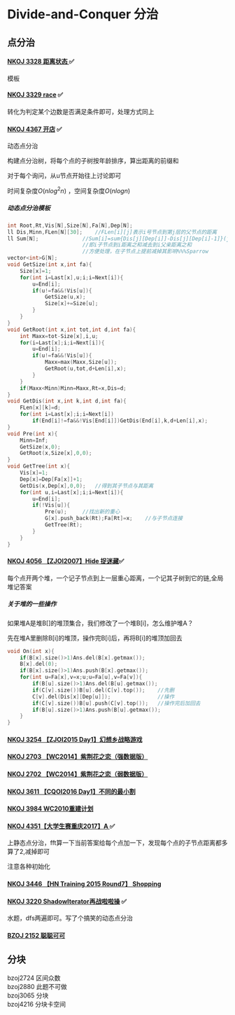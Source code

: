 # Divide-and-Conquer 分治

## 点分治  

#### [NKOJ 3328 距离状态 ](http://oi.nks.edu.cn/zh/Problem/Details?id=3328) :white_check_mark:

模板

#### [NKOJ 3329 race](http://oi.nks.edu.cn/zh/Problem/Details?id=3329) :white_check_mark:

转化为判定某个边数是否满足条件即可，处理方式同上  

#### [NKOJ 4367 开店](http://oi.nks.edu.cn/zh/Problem/Details?id=4367) :white_check_mark:

动态点分治

构建点分治树，将每个点的子树按年龄排序，算出距离的前缀和

对于每个询问，从u节点开始往上讨论即可

时间复杂度$O(nlog^2n)$ ，空间复杂度$O(nlogn)$  

##### 动态点分治模板

```c++
int Root,Rt,Vis[N],Size[N],Fa[N],Dep[N];
ll Dis,Minn,FLen[N][30];	//FLen[i][j]表示i号节点到第j层的父节点的距离
ll Sum[N];				//Sum[i]=sum{Dis[j][Dep[i]]-Dis[j][Dep[i]-1]}(j为i子节点)
						//即i子节点到i距离之和减去到i父亲距离之和
						//方便处理，在子节点上提前减掉其影响%%%Sparrow
vector<int>G[N];
void GetSize(int x,int fa){
	Size[x]=1;
	for(int i=Last[x],u;i;i=Next[i]){
		u=End[i];
		if(u!=fa&&!Vis[u]){
			GetSize(u,x);
			Size[x]+=Size[u];
		}
	}
}
void GetRoot(int x,int tot,int d,int fa){
	int Maxx=tot-Size[x],i,u;
	for(i=Last[x];i;i=Next[i]){
		u=End[i];
		if(u!=fa&&!Vis[u]){
			Maxx=max(Maxx,Size[u]);
			GetRoot(u,tot,d+Len[i],x);
		}
	}
	if(Maxx<Minn)Minn=Maxx,Rt=x,Dis=d;
}
void GetDis(int x,int k,int d,int fa){
	FLen[x][k]=d;
	for(int i=Last[x];i;i=Next[i])
		if(End[i]!=fa&&!Vis[End[i]])GetDis(End[i],k,d+Len[i],x);
}
void Pre(int x){
	Minn=Inf;
	GetSize(x,0);
	GetRoot(x,Size[x],0,0);
}
void GetTree(int x){
	Vis[x]=1;
	Dep[x]=Dep[Fa[x]]+1;
	GetDis(x,Dep[x],0,0);	//得到其子节点与其距离
	for(int u,i=Last[x];i;i=Next[i]){
		u=End[i];
		if(!Vis[u]){
			Pre(u);		//找出新的重心
			G[x].push_back(Rt);Fa[Rt]=x;	//与子节点连接
			GetTree(Rt);
		}
	}
}
```

#### [NKOJ 4056 【ZJOI2007】Hide 捉迷藏](http://42.247.7.121/zh/Problem/Details/4065):white_check_mark:

每个点开两个堆，一个记子节点到上一层重心距离，一个记其子树到它的链,全局堆记答案

##### 关于堆的一些操作

如果堆A是堆B[]的堆顶集合，我们修改了一个堆B[i]，怎么维护堆A？

先在堆A里删除B[i]的堆顶，操作完B[i]后，再将B[i]的堆顶加回去

```c++
void On(int x){
	if(B[x].size()>1)Ans.del(B[x].getmax());
	B[x].del(0);
	if(B[x].size()>1)Ans.push(B[x].getmax());
	for(int u=Fa[x],v=x;u;u=Fa[u],v=Fa[v]){
		if(B[u].size()>1)Ans.del(B[u].getmax());
		if(C[v].size())B[u].del(C[v].top());	//先删
		C[v].del(Dis[x][Dep[u]]);				//操作
		if(C[v].size())B[u].push(C[v].top());	//操作完后加回去
		if(B[u].size()>1)Ans.push(B[u].getmax());
	}
}
```



#### [NKOJ 3254 【ZJOI2015 Day1】幻想乡战略游戏](http://oi.nks.edu.cn/zh/Problem/Details/3254)

#### [NKOJ 2703 【WC2014】紫荆花之恋（强数据版）](http://oi.nks.edu.cn/zh/Problem/Details/2703)

#### [NKOJ 2702 【WC2014】紫荆花之恋（弱数据版）](http://oi.nks.edu.cn/zh/Problem/Details/2702)

#### [NKOJ 3611 【CQOI2016 Day1】不同的最小割 ](http://oi.nks.edu.cn/zh/Problem/Details/3611)

#### [NKOJ 3984 WC2010重建计划](http://oi.nks.edu.cn/zh/Problem/Details/3984)

#### [NKOJ 4351【大学生赛重庆2017】A ](http://oi.nks.edu.cn/zh/Problem/Details?id=4351):white_check_mark:

上静态点分治，fft算一下当前答案给每个点加一下，发现每个点的子节点距离都多算了2,减掉即可

注意各种初始化

#### [NKOJ 3446 【HN Training 2015 Round7】 Shopping](http://oi.nks.edu.cn/zh/Problem/Details?id=3446)

#### [NKOJ 3220 ShadowIterator再战啦啦操](http://oi.nks.edu.cn/zh/Problem/Details?id=3220) :white_check_mark:

水题，dfs两遍即可。写了个搞笑的动态点分治

#### [BZOJ 2152 聪聪可可](http://www.lydsy.com/JudgeOnline/problem.php?id=2152)



## 分块  
bzoj2724 区间众数  
bzoj2880 此题不可做  
bzoj3065 分块  
bzoj4216 分块卡空间